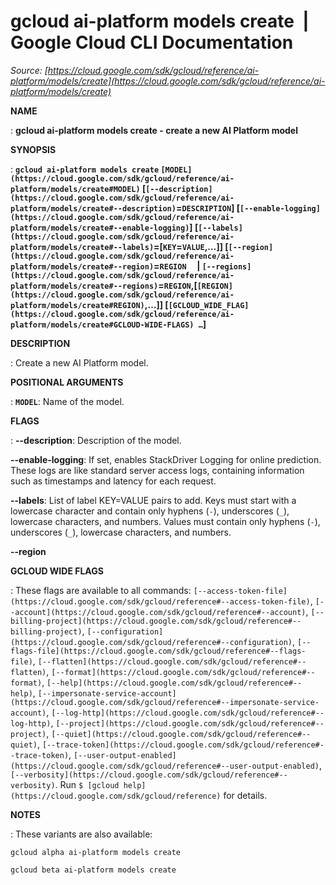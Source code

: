 # gcloud ai-platform models create  |  Google Cloud CLI Documentation

*Source: [https://cloud.google.com/sdk/gcloud/reference/ai-platform/models/create](https://cloud.google.com/sdk/gcloud/reference/ai-platform/models/create)*

**NAME**

: **gcloud ai-platform models create - create a new AI Platform model**

**SYNOPSIS**

: **`gcloud ai-platform models create` `[MODEL](https://cloud.google.com/sdk/gcloud/reference/ai-platform/models/create#MODEL)` [`[--description](https://cloud.google.com/sdk/gcloud/reference/ai-platform/models/create#--description)`=`DESCRIPTION`] [`[--enable-logging](https://cloud.google.com/sdk/gcloud/reference/ai-platform/models/create#--enable-logging)`] [`[--labels](https://cloud.google.com/sdk/gcloud/reference/ai-platform/models/create#--labels)`=[`KEY`=`VALUE`,…]] [`[--region](https://cloud.google.com/sdk/gcloud/reference/ai-platform/models/create#--region)`=`REGION`     | `[--regions](https://cloud.google.com/sdk/gcloud/reference/ai-platform/models/create#--regions)`=`REGION`,[`[REGION](https://cloud.google.com/sdk/gcloud/reference/ai-platform/models/create#REGION)`,…]] [`[GCLOUD_WIDE_FLAG](https://cloud.google.com/sdk/gcloud/reference/ai-platform/models/create#GCLOUD-WIDE-FLAGS) …`]**

**DESCRIPTION**

: Create a new AI Platform model.

**POSITIONAL ARGUMENTS**

: **`MODEL`**:
Name of the model.

**FLAGS**

: **--description**:
Description of the model.

**--enable-logging**:
If set, enables StackDriver Logging for online prediction. These logs are like
standard server access logs, containing information such as timestamps and
latency for each request.

**--labels**:
List of label KEY=VALUE pairs to add.
Keys must start with a lowercase character and contain only hyphens
(`-`), underscores (`_`), lowercase characters, and
numbers. Values must contain only hyphens (`-`), underscores
(`_`), lowercase characters, and numbers.

**--region**

**GCLOUD WIDE FLAGS**

: These flags are available to all commands: `[--access-token-file](https://cloud.google.com/sdk/gcloud/reference#--access-token-file)`,
`[--account](https://cloud.google.com/sdk/gcloud/reference#--account)`, `[--billing-project](https://cloud.google.com/sdk/gcloud/reference#--billing-project)`,
`[--configuration](https://cloud.google.com/sdk/gcloud/reference#--configuration)`,
`[--flags-file](https://cloud.google.com/sdk/gcloud/reference#--flags-file)`,
`[--flatten](https://cloud.google.com/sdk/gcloud/reference#--flatten)`, `[--format](https://cloud.google.com/sdk/gcloud/reference#--format)`, `[--help](https://cloud.google.com/sdk/gcloud/reference#--help)`, `[--impersonate-service-account](https://cloud.google.com/sdk/gcloud/reference#--impersonate-service-account)`,
`[--log-http](https://cloud.google.com/sdk/gcloud/reference#--log-http)`,
`[--project](https://cloud.google.com/sdk/gcloud/reference#--project)`, `[--quiet](https://cloud.google.com/sdk/gcloud/reference#--quiet)`, `[--trace-token](https://cloud.google.com/sdk/gcloud/reference#--trace-token)`, `[--user-output-enabled](https://cloud.google.com/sdk/gcloud/reference#--user-output-enabled)`,
`[--verbosity](https://cloud.google.com/sdk/gcloud/reference#--verbosity)`.
Run `$ [gcloud help](https://cloud.google.com/sdk/gcloud/reference)` for details.

**NOTES**

: These variants are also available:

```
gcloud alpha ai-platform models create
```

```
gcloud beta ai-platform models create
```